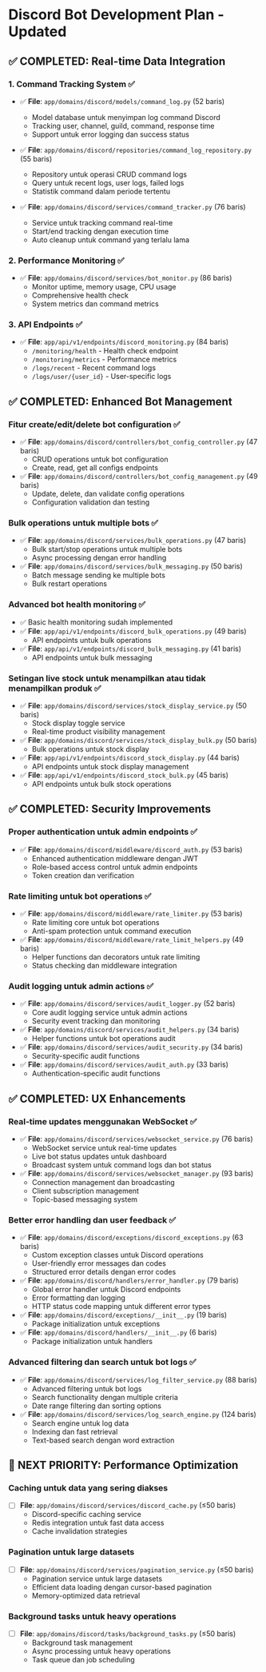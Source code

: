 # Discord Bot Development Plan - Updated

## ✅ COMPLETED: Real-time Data Integration

### 1. Command Tracking System ✅
- ✅ **File**: `app/domains/discord/models/command_log.py` (52 baris)
  - Model database untuk menyimpan log command Discord
  - Tracking user, channel, guild, command, response time
  - Support untuk error logging dan success status

- ✅ **File**: `app/domains/discord/repositories/command_log_repository.py` (55 baris)
  - Repository untuk operasi CRUD command logs
  - Query untuk recent logs, user logs, failed logs
  - Statistik command dalam periode tertentu

- ✅ **File**: `app/domains/discord/services/command_tracker.py` (76 baris)
  - Service untuk tracking command real-time
  - Start/end tracking dengan execution time
  - Auto cleanup untuk command yang terlalu lama

### 2. Performance Monitoring ✅
- ✅ **File**: `app/domains/discord/services/bot_monitor.py` (86 baris)
  - Monitor uptime, memory usage, CPU usage
  - Comprehensive health check
  - System metrics dan command metrics

### 3. API Endpoints ✅
- ✅ **File**: `app/api/v1/endpoints/discord_monitoring.py` (84 baris)
  - `/monitoring/health` - Health check endpoint
  - `/monitoring/metrics` - Performance metrics
  - `/logs/recent` - Recent command logs
  - `/logs/user/{user_id}` - User-specific logs

## ✅ COMPLETED: Enhanced Bot Management

### Fitur create/edit/delete bot configuration ✅
- ✅ **File**: `app/domains/discord/controllers/bot_config_controller.py` (47 baris)
  - CRUD operations untuk bot configuration
  - Create, read, get all configs endpoints
- ✅ **File**: `app/domains/discord/controllers/bot_config_management.py` (49 baris)
  - Update, delete, dan validate config operations
  - Configuration validation dan testing

### Bulk operations untuk multiple bots ✅
- ✅ **File**: `app/domains/discord/services/bulk_operations.py` (47 baris)
  - Bulk start/stop operations untuk multiple bots
  - Async processing dengan error handling
- ✅ **File**: `app/domains/discord/services/bulk_messaging.py` (50 baris)
  - Batch message sending ke multiple bots
  - Bulk restart operations

### Advanced bot health monitoring ✅
- ✅ Basic health monitoring sudah implemented
- ✅ **File**: `app/api/v1/endpoints/discord_bulk_operations.py` (49 baris)
  - API endpoints untuk bulk operations
- ✅ **File**: `app/api/v1/endpoints/discord_bulk_messaging.py` (41 baris)
  - API endpoints untuk bulk messaging

### Setingan live stock untuk menampilkan atau tidak menampilkan produk ✅
- ✅ **File**: `app/domains/discord/services/stock_display_service.py` (50 baris)
  - Stock display toggle service
  - Real-time product visibility management
- ✅ **File**: `app/domains/discord/services/stock_display_bulk.py` (50 baris)
  - Bulk operations untuk stock display
- ✅ **File**: `app/api/v1/endpoints/discord_stock_display.py` (44 baris)
  - API endpoints untuk stock display management
- ✅ **File**: `app/api/v1/endpoints/discord_stock_bulk.py` (45 baris)
  - API endpoints untuk bulk stock operations

## ✅ COMPLETED: Security Improvements

### Proper authentication untuk admin endpoints ✅
- ✅ **File**: `app/domains/discord/middleware/discord_auth.py` (53 baris)
  - Enhanced authentication middleware dengan JWT
  - Role-based access control untuk admin endpoints
  - Token creation dan verification

### Rate limiting untuk bot operations ✅
- ✅ **File**: `app/domains/discord/middleware/rate_limiter.py` (53 baris)
  - Rate limiting core untuk bot operations
  - Anti-spam protection untuk command execution
- ✅ **File**: `app/domains/discord/middleware/rate_limit_helpers.py` (49 baris)
  - Helper functions dan decorators untuk rate limiting
  - Status checking dan middleware integration

### Audit logging untuk admin actions ✅
- ✅ **File**: `app/domains/discord/services/audit_logger.py` (52 baris)
  - Core audit logging service untuk admin actions
  - Security event tracking dan monitoring
- ✅ **File**: `app/domains/discord/services/audit_helpers.py` (34 baris)
  - Helper functions untuk bot operations audit
- ✅ **File**: `app/domains/discord/services/audit_security.py` (34 baris)
  - Security-specific audit functions
- ✅ **File**: `app/domains/discord/services/audit_auth.py` (33 baris)
  - Authentication-specific audit functions

## ✅ COMPLETED: UX Enhancements

### Real-time updates menggunakan WebSocket ✅
- ✅ **File**: `app/domains/discord/services/websocket_service.py` (76 baris)
  - WebSocket service untuk real-time updates
  - Live bot status updates untuk dashboard
  - Broadcast system untuk command logs dan bot status
- ✅ **File**: `app/domains/discord/services/websocket_manager.py` (93 baris)
  - Connection management dan broadcasting
  - Client subscription management
  - Topic-based messaging system

### Better error handling dan user feedback ✅
- ✅ **File**: `app/domains/discord/exceptions/discord_exceptions.py` (63 baris)
  - Custom exception classes untuk Discord operations
  - User-friendly error messages dan codes
  - Structured error details dengan error codes
- ✅ **File**: `app/domains/discord/handlers/error_handler.py` (79 baris)
  - Global error handler untuk Discord endpoints
  - Error formatting dan logging
  - HTTP status code mapping untuk different error types
- ✅ **File**: `app/domains/discord/exceptions/__init__.py` (19 baris)
  - Package initialization untuk exceptions
- ✅ **File**: `app/domains/discord/handlers/__init__.py` (6 baris)
  - Package initialization untuk handlers

### Advanced filtering dan search untuk bot logs ✅
- ✅ **File**: `app/domains/discord/services/log_filter_service.py` (88 baris)
  - Advanced filtering untuk bot logs
  - Search functionality dengan multiple criteria
  - Date range filtering dan sorting options
- ✅ **File**: `app/domains/discord/services/log_search_engine.py` (124 baris)
  - Search engine untuk log data
  - Indexing dan fast retrieval
  - Text-based search dengan word extraction

## 🔄 NEXT PRIORITY: Performance Optimization

### Caching untuk data yang sering diakses
- [ ] **File**: `app/domains/discord/services/discord_cache.py` (≤50 baris)
  - Discord-specific caching service
  - Redis integration untuk fast data access
  - Cache invalidation strategies

### Pagination untuk large datasets
- [ ] **File**: `app/domains/discord/services/pagination_service.py` (≤50 baris)
  - Pagination service untuk large datasets
  - Efficient data loading dengan cursor-based pagination
  - Memory-optimized data retrieval

### Background tasks untuk heavy operations
- [ ] **File**: `app/domains/discord/tasks/background_tasks.py` (≤50 baris)
  - Background task management
  - Async processing untuk heavy operations
  - Task queue dan job scheduling
